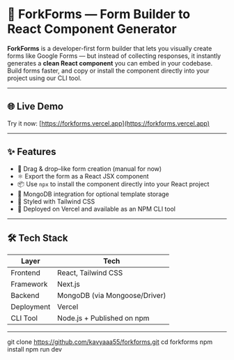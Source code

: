 # 🥄 ForkForms — Form Builder to React Component Generator

**ForkForms** is a developer-first form builder that lets you visually create forms like Google Forms — but instead of collecting responses, it instantly generates a **clean React component** you can embed in your codebase. Build forms faster, and copy or install the component directly into your project using our CLI tool.

---

## 🌐 Live Demo

Try it now: [https://forkforms.vercel.app](https://forkforms.vercel.app)

---

## ✨ Features

- 🔧 Drag & drop–like form creation (manual for now)
- ⚛️ Export the form as a React JSX component
- 📦 Use `npx` to install the component directly into your React project
- 💽 MongoDB integration for optional template storage
- 🎨 Styled with Tailwind CSS
- 🚀 Deployed on Vercel and available as an NPM CLI tool

---

## 🛠️ Tech Stack

| Layer       | Tech                          |
|-------------|-------------------------------|
| Frontend    | React, Tailwind CSS           |
| Framework   | Next.js                       |
| Backend     | MongoDB (via Mongoose/Driver) |
| Deployment  | Vercel                        |
| CLI Tool    | Node.js + Published on npm    |

---

git clone https://github.com/kavyaaa55/forkforms.git
cd forkforms
npm install
npm run dev
```bash
